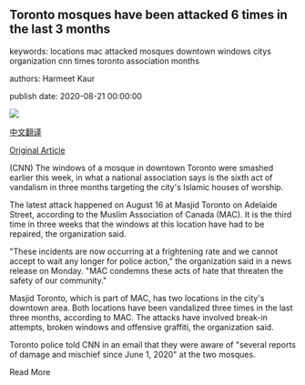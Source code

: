 ## Toronto mosques have been attacked 6 times in the last 3 months

keywords: locations mac attacked mosques downtown windows citys organization cnn times toronto association months

authors: Harmeet Kaur

publish date: 2020-08-21 00:00:00

![](https://cdn.cnn.com/cnnnext/dam/assets/200821161243-masjid-toronto-vandalized-super-tease.jpeg)

[中文翻译](Toronto%20mosques%20have%20been%20attacked%206%20times%20in%20the%20last%203%20months_zh.md)

[Original Article](https://edition.cnn.com/2020/08/21/us/toronto-mosque-attacks-trnd/index.html)

(CNN) The windows of a mosque in downtown Toronto were smashed earlier this week, in what a national association says is the sixth act of vandalism in three months targeting the city's Islamic houses of worship.

The latest attack happened on August 16 at Masjid Toronto on Adelaide Street, according to the Muslim Association of Canada (MAC). It is the third time in three weeks that the windows at this location have had to be repaired, the organization said.

"These incidents are now occurring at a frightening rate and we cannot accept to wait any longer for police action," the organization said in a news release on Monday. "MAC condemns these acts of hate that threaten the safety of our community."

Masjid Toronto, which is part of MAC, has two locations in the city's downtown area. Both locations have been vandalized three times in the last three months, according to MAC. The attacks have involved break-in attempts, broken windows and offensive graffiti, the organization said.

Toronto police told CNN in an email that they were aware of "several reports of damage and mischief since June 1, 2020" at the two mosques.

Read More